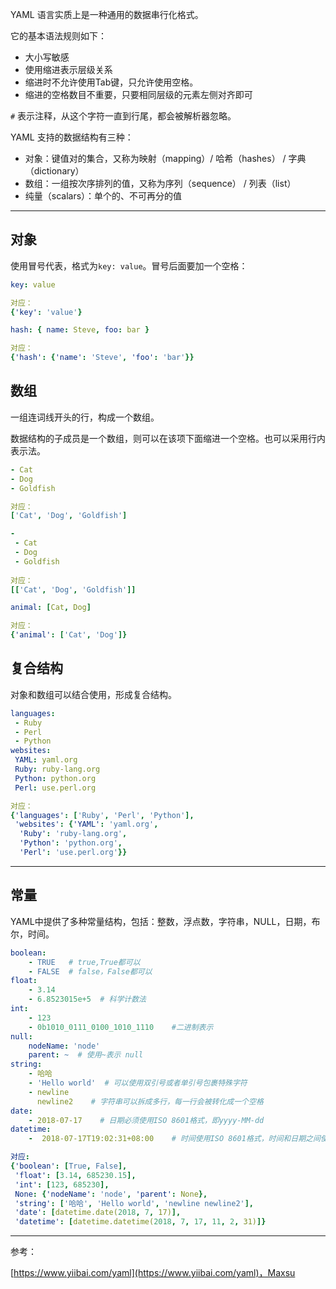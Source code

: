 YAML 语言实质上是一种通用的数据串行化格式。

它的基本语法规则如下：

- 大小写敏感
- 使用缩进表示层级关系
- 缩进时不允许使用Tab键，只允许使用空格。
- 缩进的空格数目不重要，只要相同层级的元素左侧对齐即可

`#` 表示注释，从这个字符一直到行尾，都会被解析器忽略。

YAML 支持的数据结构有三种：

- 对象：键值对的集合，又称为映射（mapping）/ 哈希（hashes） / 字典（dictionary）
- 数组：一组按次序排列的值，又称为序列（sequence） / 列表（list）
- 纯量（scalars）：单个的、不可再分的值

***

## 对象

使用冒号代表，格式为`key: value`。冒号后面要加一个空格：

```yaml
key: value

对应：
{'key': 'value'}

hash: { name: Steve, foo: bar } 

对应：
{'hash': {'name': 'Steve', 'foo': 'bar'}}
```

## 数组

一组连词线开头的行，构成一个数组。

数据结构的子成员是一个数组，则可以在该项下面缩进一个空格。也可以采用行内表示法。

```yaml
- Cat
- Dog
- Goldfish

对应：
['Cat', 'Dog', 'Goldfish']

-
 - Cat
 - Dog
 - Goldfish
 
对应：
[['Cat', 'Dog', 'Goldfish']]

animal: [Cat, Dog]

对应：
{'animal': ['Cat', 'Dog']}
```

## 复合结构

对象和数组可以结合使用，形成复合结构。

```yaml
languages:
 - Ruby
 - Perl
 - Python 
websites:
 YAML: yaml.org 
 Ruby: ruby-lang.org 
 Python: python.org 
 Perl: use.perl.org 

对应：
{'languages': ['Ruby', 'Perl', 'Python'],
 'websites': {'YAML': 'yaml.org',
  'Ruby': 'ruby-lang.org',
  'Python': 'python.org',
  'Perl': 'use.perl.org'}}
```

***

## 常量

YAML中提供了多种常量结构，包括：整数，浮点数，字符串，NULL，日期，布尔，时间。

```yaml
boolean: 
    - TRUE   # true,True都可以
    - FALSE  # false，False都可以
float:
    - 3.14
    - 6.8523015e+5  # 科学计数法
int:
    - 123
    - 0b1010_0111_0100_1010_1110    #二进制表示
null:
    nodeName: 'node'
    parent: ~  # 使用~表示 null
string:
    - 哈哈
    - 'Hello world'  # 可以使用双引号或者单引号包裹特殊字符
    - newline
      newline2    # 字符串可以拆成多行，每一行会被转化成一个空格
date:
    - 2018-07-17    # 日期必须使用ISO 8601格式，即yyyy-MM-dd
datetime: 
    -  2018-07-17T19:02:31+08:00    # 时间使用ISO 8601格式，时间和日期之间使用T连接，最后使用+代表时区

对应:
{'boolean': [True, False],
 'float': [3.14, 685230.15],
 'int': [123, 685230],
 None: {'nodeName': 'node', 'parent': None},
 'string': ['哈哈', 'Hello world', 'newline newline2'],
 'date': [datetime.date(2018, 7, 17)],
 'datetime': [datetime.datetime(2018, 7, 17, 11, 2, 31)]}
```

***

参考：

[https://www.yiibai.com/yaml](https://www.yiibai.com/yaml)，Maxsu

